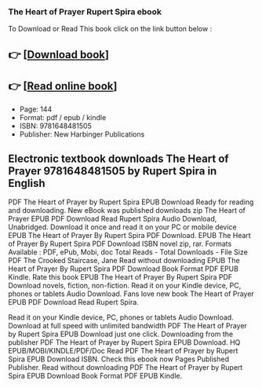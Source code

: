 ### The Heart of Prayer Rupert Spira ebook

To Download or Read This book click on the link button below :

## 👉  [**[Download book](http://get-pdfs.com/download.php?group=book&from=github.com&id=674466&lnk=1064 "Download book")**]

## 👉  [**[Read online book](http://get-pdfs.com/download.php?group=book&from=github.com&id=674466&lnk=1064 "Read online book")**]


* Page: 144
* Format: pdf / epub / kindle
* ISBN: 9781648481505
* Publisher: New Harbinger Publications



## Electronic textbook downloads The Heart of Prayer 9781648481505 by Rupert Spira in English


PDF The Heart of Prayer by Rupert Spira EPUB Download Ready for reading and downloading. New eBook was published downloads zip The Heart of Prayer EPUB PDF Download Read Rupert Spira Audio Download, Unabridged. Download it once and read it on your PC or mobile device EPUB The Heart of Prayer By Rupert Spira PDF Download. EPUB The Heart of Prayer By Rupert Spira PDF Download ISBN novel zip, rar. Formats Available : PDF, ePub, Mobi, doc Total Reads - Total Downloads - File Size PDF The Crooked Staircase, Jane Read without downloading EPUB The Heart of Prayer By Rupert Spira PDF Download Book Format PDF EPUB Kindle. Rate this book EPUB The Heart of Prayer By Rupert Spira PDF Download novels, fiction, non-fiction. Read it on your Kindle device, PC, phones or tablets Audio Download. Fans love new book The Heart of Prayer EPUB PDF Download Read Rupert Spira.

Read it on your Kindle device, PC, phones or tablets Audio Download. Download at full speed with unlimited bandwidth PDF The Heart of Prayer by Rupert Spira EPUB Download just one click. Downloading from the publisher PDF The Heart of Prayer by Rupert Spira EPUB Download. HQ EPUB/MOBI/KINDLE/PDF/Doc Read PDF The Heart of Prayer by Rupert Spira EPUB Download ISBN. Check this ebook now Pages Published Publisher. Read without downloading PDF The Heart of Prayer by Rupert Spira EPUB Download Book Format PDF EPUB Kindle.





